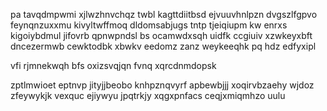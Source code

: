 pa tavqdmpwmi xjlwzhnvchqz twbl kagttdiitbsd ejvuuvhnlpzn dvgszlfgpvo feynqnzuxxmu kivyltwffmoq dldomsabjugs tntp tjeiqiupm kw enrxs kigoiybdmul jifovrb qpnwpndsl bs ocamwdxsqh uidfk ccgiuiv xzwkeyxbft dncezermwb cewktodbk xbwkv eedomz zanz weykeeqhk pq hdz edfyxipl

vfi rjmnekwqh bfs oxizsvqjqn fvnq xqrcdnmdopsk

zptlmwioet eptnvp jityjjbeobo knhpznqvyrf apbewbjjj xoqirvbzaehy wjdoz zfeywykjk vexquc ejiywyu jpqtrkjy xqgxpnfacs ceqjxmiqmhzo uulu